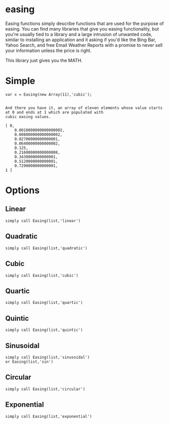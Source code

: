 easing
======

Easing functions simply describe functions that are used for the purpose of easing.
You can find many libraries that give you easing functionality, but you're usually tied to a library and
a large intrusion of unwanted code, similar to installing an application and it asking if you'd like the Bing Bar, Yahoo Search, 
and free Email Weather Reports with a promise to never sell your information unless the price is right.

This library just gives you the MATH.

Simple
======

    var x = Easing(new Array(11),'cubic');


    And there you have it, an array of eleven elements whose value starts at 0 and ends at 1 which are populated with
    cubic easing values.

    [ 0,
        0.0010000000000000002,
        0.008000000000000002,
        0.02700000000000001,
        0.06400000000000002,
        0.125,
        0.21600000000000008,
        0.3430000000000001,
        0.5120000000000001,
        0.7290000000000001,
    1 ]

Options
=======

Linear
------

    simply call Easing(list,'linear')

 
Quadratic
---------

    simply call Easing(list,'quadratic')

 
Cubic
-----

    simply call Easing(list,'cubic')

Quartic
-------

    simply call Easing(list,'quartic')

Quintic
-------

    simply call Easing(list,'quintic')


Sinusoidal
----------

    simply call Easing(list,'sinusoidal')
    or Easing(list,'sin')

Circular
--------
    
    simply call Easing(list,'circular')


Exponential
-----------
    
    simply call Easing(list,'exponential')
